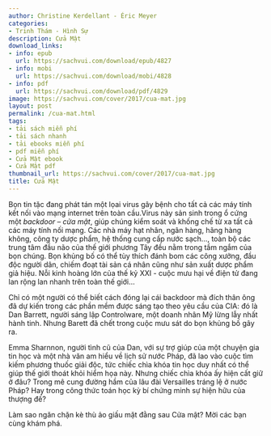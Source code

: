 ```yaml
---
author: Christine Kerdellant - Éric Meyer
categories:
- Trinh Thám - Hình Sự
description: Cửa Mật
download_links:
- info: epub
  url: https://sachvui.com/download/epub/4827
- info: mobi
  url: https://sachvui.com/download/mobi/4828
- info: pdf
  url: https://sachvui.com/download/pdf/4829
image: https://sachvui.com/cover/2017/cua-mat.jpg
layout: post
permalink: /cua-mat.html
tags:
- tải sách miễn phí
- tải sách nhanh
- tải ebooks miễn phí
- pdf miễn phí
- Cửa Mật ebook
- Cửa Mật pdf
thumbnail_url: https://sachvui.com/cover/2017/cua-mat.jpg
title: Cửa Mật
---
```


 <div class="item-desc text-justify"> <p>Bọn tin tặc đang phát tán một lọai virus gây bệnh cho tất cả các máy tính kết nối vào mạng internet trên toàn cầu.Virus này sản sinh trong ổ cứng một <em>backdoor – cửa mật</em>, giúp chúng kiểm soát và khống chế từ xa tất cả các máy tính nối mạng. Các nhà máy hạt nhân, ngân hàng, hãng hàng không, công ty dược phẩm, hệ thống cung cấp nước sạch…, toàn bộ các trung tâm đầu não của thế giới phương Tây đều nằm trong tầm ngắm của bọn chúng. Bọn khủng bố có thể tùy thích đánh bom các công xưởng, đầu độc người dân, chiếm đoạt tài sản cá nhân cũng như sản xuất dược phẩm giả hiệu. Nỗi kinh hoàng lớn của thế kỷ XXI - cuộc mưu hại về điện tử đang lan rộng lan nhanh trên toàn thế giới…</p><p>Chỉ có một người có thể biết cách đóng lại cái backdoor mà đích thân ông đã dự kiến trong các phần mềm được sáng tạo theo yêu cầu của CIA: đó là Dan Barrett, người sáng lập Controlware, một doanh nhân Mỹ lừng lẫy nhất hành tinh. Nhưng Barett đã chết trong cuộc mưu sát do bọn khủng bố gây ra.</p><p>Emma Sharnnon, người tình cũ của Dan, với sự trợ giúp của một chuyện gia tin học và một nhà văn am hiểu về lịch sử nước Pháp, đã lao vào cuộc tìm kiếm phương thuốc giải độc, tức chiếc chìa khóa tin học duy nhất có thể giúp thế giới thoát khỏi hiểm họa này. Nhưng chiếc chìa khóa ấy hiện cất giữ ở đâu? Trong mê cung đường hầm của lâu đài Versailles tráng lệ ở nước Pháp? Hay trong công thức toán học kỳ bí chứng minh sự hiện hữu của thượng đế?</p><p>Làm sao ngăn chặn kè thù ảo giấu mặt đằng sau Cửa mật? Mời các bạn cùng khám phá.</p> </div>